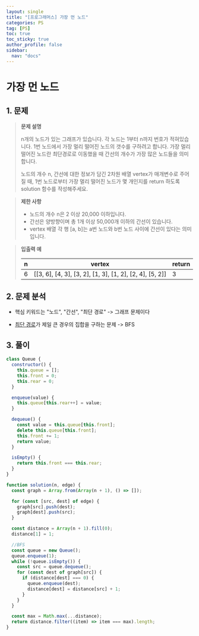 ```yaml
---
layout: single
title: "[프로그래머스] 가장 먼 노드"
categories: PS
tag: [PS]
toc: true
toc_sticky: true
author_profile: false
sidebar:
  nav: "docs"
---
```


# 가장 먼 노드

## 1. 문제

> **문제 설명**
>
> n개의 노드가 있는 그래프가 있습니다. 각 노드는 1부터 n까지 번호가 적혀있습니다. 1번 노드에서 가장 멀리 떨어진 노드의 갯수를 구하려고 합니다. 가장 멀리 떨어진 노드란 최단경로로 이동했을 때 간선의 개수가 가장 많은 노드들을 의미합니다.
>
> 노드의 개수 n, 간선에 대한 정보가 담긴 2차원 배열 vertex가 매개변수로 주어질 때, 1번 노드로부터 가장 멀리 떨어진 노드가 몇 개인지를 return 하도록 solution 함수를 작성해주세요.

> **제한 사항**
>
> - 노드의 개수 n은 2 이상 20,000 이하입니다.
> - 간선은 양방향이며 총 1개 이상 50,000개 이하의 간선이 있습니다.
> - vertex 배열 각 행 [a, b]는 a번 노드와 b번 노드 사이에 간선이 있다는 의미입니다.

> **입출력 예**
>
> | n   | vertex                                                   | return |
> | --- | -------------------------------------------------------- | ------ |
> | 6   | [[3, 6], [4, 3], [3, 2], [1, 3], [1, 2], [2, 4], [5, 2]] | 3      |

## 2. 문제 분석

- 핵심 키워드는 "노드", "간선", "최단 경로" -> 그래프 문제이다

- <u>최단 경로</u>가 제일 큰 경우의 집합을 구하는 문제 -> BFS

## 3. 풀이

```js
class Queue {
  constructor() {
    this.queue = [];
    this.front = 0;
    this.rear = 0;
  }

  enqueue(value) {
    this.queue[this.rear++] = value;
  }

  dequeue() {
    const value = this.queue[this.front];
    delete this.queue[this.front];
    this.front += 1;
    return value;
  }

  isEmpty() {
    return this.front === this.rear;
  }
}

function solution(n, edge) {
  const graph = Array.from(Array(n + 1), () => []);

  for (const [src, dest] of edge) {
    graph[src].push(dest);
    graph[dest].push(src);
  }

  const distance = Array(n + 1).fill(0);
  distance[1] = 1;

  //BFS
  const queue = new Queue();
  queue.enqueue(1);
  while (!queue.isEmpty()) {
    const src = queue.dequeue();
    for (const dest of graph[src]) {
      if (distance[dest] === 0) {
        queue.enqueue(dest);
        distance[dest] = distance[src] + 1;
      }
    }
  }

  const max = Math.max(...distance);
  return distance.filter((item) => item === max).length;
}
```
